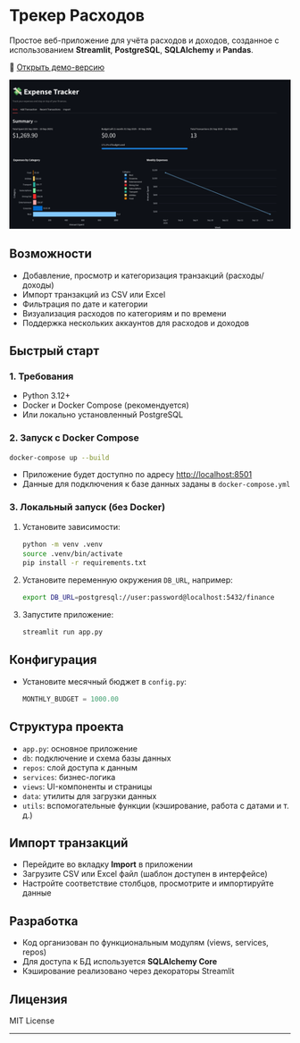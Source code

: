 # Трекер Расходов

Простое веб-приложение для учёта расходов и доходов, созданное с использованием **Streamlit**, **PostgreSQL**, **SQLAlchemy** и **Pandas**.

🚀 [Открыть демо-версию](https://expense-tracker-python-2e3410c66326.herokuapp.com/)

![Скриншот интерфейса](screenshot.png)

## Возможности

* Добавление, просмотр и категоризация транзакций (расходы/доходы)
* Импорт транзакций из CSV или Excel
* Фильтрация по дате и категории
* Визуализация расходов по категориям и по времени
* Поддержка нескольких аккаунтов для расходов и доходов

## Быстрый старт

### 1. Требования

* Python 3.12+
* Docker и Docker Compose (рекомендуется)
* Или локально установленный PostgreSQL

### 2. Запуск с Docker Compose

```sh
docker-compose up --build
```

* Приложение будет доступно по адресу [http://localhost:8501](http://localhost:8501)
* Данные для подключения к базе данных заданы в `docker-compose.yml`

### 3. Локальный запуск (без Docker)

1. Установите зависимости:

   ```sh
   python -m venv .venv
   source .venv/bin/activate
   pip install -r requirements.txt
   ```

2. Установите переменную окружения `DB_URL`, например:

   ```sh
   export DB_URL=postgresql://user:password@localhost:5432/finance
   ```

3. Запустите приложение:

   ```sh
   streamlit run app.py
   ```

## Конфигурация

* Установите месячный бюджет в `config.py`:

  ```python
  MONTHLY_BUDGET = 1000.00
  ```

## Структура проекта

* `app.py`: основное приложение
* `db`: подключение и схема базы данных
* `repos`: слой доступа к данным
* `services`: бизнес-логика
* `views`: UI-компоненты и страницы
* `data`: утилиты для загрузки данных
* `utils`: вспомогательные функции (кэширование, работа с датами и т. д.)

## Импорт транзакций

* Перейдите во вкладку **Import** в приложении
* Загрузите CSV или Excel файл (шаблон доступен в интерфейсе)
* Настройте соответствие столбцов, просмотрите и импортируйте данные

## Разработка

* Код организован по функциональным модулям (views, services, repos)
* Для доступа к БД используется **SQLAlchemy Core**
* Кэширование реализовано через декораторы Streamlit

## Лицензия

MIT License

---

